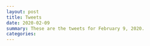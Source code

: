 ```yaml
---
layout: post
title: Tweets
date: 2020-02-09
summary: These are the tweets for February 9, 2020.
categories:
---
```


